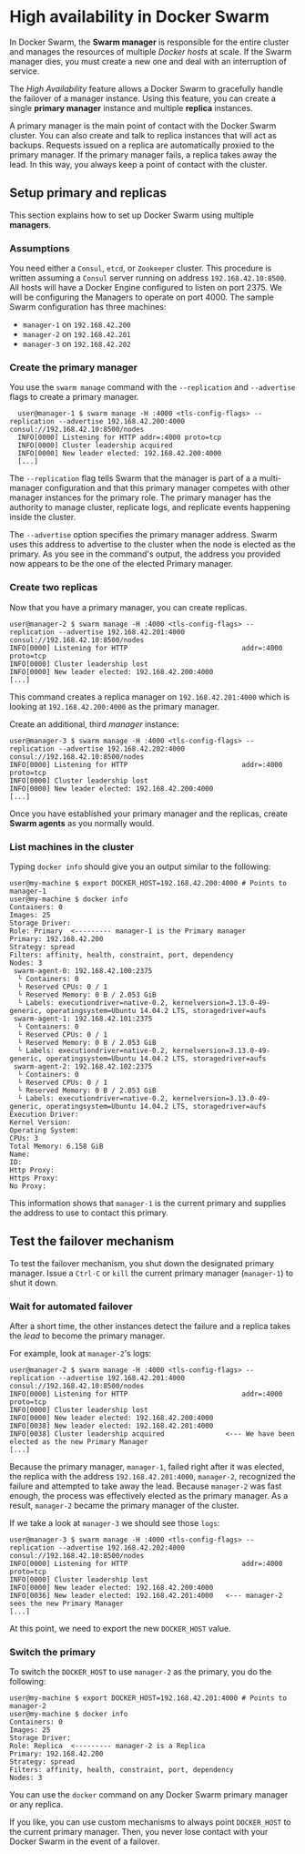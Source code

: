 <!--[metadata]>
+++
title = "High availability in Swarm"
description = "High availability in Swarm"
keywords = ["docker, swarm,  clustering"]
[menu.main]
parent="workw_swarm"
weight=3
+++
<![end-metadata]-->

# High availability in Docker Swarm

In Docker Swarm, the **Swarm manager** is responsible for the entire cluster and manages the resources of multiple *Docker hosts* at scale. If the Swarm manager dies, you must create a new one and deal with an interruption of service.

The *High Availability* feature allows a Docker Swarm to gracefully handle the failover of a manager instance. Using this feature, you can create a single **primary manager** instance and multiple **replica** instances.

A primary manager is the main point of contact with the Docker Swarm cluster. You can also create and talk to replica instances that will act as backups. Requests issued on a replica are automatically proxied to the primary manager. If the primary manager fails, a replica takes away the lead. In this way, you always keep a point of contact with the cluster.

## Setup primary and replicas

This section explains how to set up Docker Swarm using multiple **managers**.

### Assumptions

You need either a `Consul`, `etcd`, or `Zookeeper` cluster. This procedure is written assuming a `Consul` server running on address `192.168.42.10:8500`. All hosts will have a Docker Engine configured to listen on port 2375.  We will be configuring the Managers to operate on port 4000. The sample Swarm configuration has three machines:

- `manager-1` on `192.168.42.200`
- `manager-2` on `192.168.42.201`
- `manager-3` on `192.168.42.202`

### Create the primary manager

You use the `swarm manage` command with the `--replication` and `--advertise` flags to create a primary manager.

      user@manager-1 $ swarm manage -H :4000 <tls-config-flags> --replication --advertise 192.168.42.200:4000 consul://192.168.42.10:8500/nodes
      INFO[0000] Listening for HTTP addr=:4000 proto=tcp
      INFO[0000] Cluster leadership acquired
      INFO[0000] New leader elected: 192.168.42.200:4000
      [...]


The  `--replication` flag tells Swarm that the manager is part of a a multi-manager configuration and that this primary manager competes with other manager instances for the primary role. The primary manager has the authority to manage cluster, replicate logs, and replicate events happening inside the cluster.

The `--advertise` option specifies the primary manager address. Swarm uses this address to advertise to the cluster when the node is elected as the primary. As you see in the command's output, the address you provided now appears to be the one of the elected Primary manager.


### Create two replicas

Now that you have a primary manager, you can create replicas.

    user@manager-2 $ swarm manage -H :4000 <tls-config-flags> --replication --advertise 192.168.42.201:4000 consul://192.168.42.10:8500/nodes
    INFO[0000] Listening for HTTP                            addr=:4000 proto=tcp
    INFO[0000] Cluster leadership lost
    INFO[0000] New leader elected: 192.168.42.200:4000
    [...]

This command creates a replica manager on `192.168.42.201:4000` which is looking at `192.168.42.200:4000` as the primary manager.

Create an additional, third *manager* instance:

    user@manager-3 $ swarm manage -H :4000 <tls-config-flags> --replication --advertise 192.168.42.202:4000 consul://192.168.42.10:8500/nodes
    INFO[0000] Listening for HTTP                            addr=:4000 proto=tcp
    INFO[0000] Cluster leadership lost
    INFO[0000] New leader elected: 192.168.42.200:4000
    [...]

Once you have established your primary manager and the replicas, create **Swarm agents** as you normally would.


### List machines in the cluster

Typing `docker info` should give you an output similar to the following:


    user@my-machine $ export DOCKER_HOST=192.168.42.200:4000 # Points to manager-1
    user@my-machine $ docker info
    Containers: 0
    Images: 25
    Storage Driver:
    Role: Primary  <--------- manager-1 is the Primary manager
    Primary: 192.168.42.200
    Strategy: spread
    Filters: affinity, health, constraint, port, dependency
    Nodes: 3
     swarm-agent-0: 192.168.42.100:2375
      └ Containers: 0
      └ Reserved CPUs: 0 / 1
      └ Reserved Memory: 0 B / 2.053 GiB
      └ Labels: executiondriver=native-0.2, kernelversion=3.13.0-49-generic, operatingsystem=Ubuntu 14.04.2 LTS, storagedriver=aufs
     swarm-agent-1: 192.168.42.101:2375
      └ Containers: 0
      └ Reserved CPUs: 0 / 1
      └ Reserved Memory: 0 B / 2.053 GiB
      └ Labels: executiondriver=native-0.2, kernelversion=3.13.0-49-generic, operatingsystem=Ubuntu 14.04.2 LTS, storagedriver=aufs
     swarm-agent-2: 192.168.42.102:2375
      └ Containers: 0
      └ Reserved CPUs: 0 / 1
      └ Reserved Memory: 0 B / 2.053 GiB
      └ Labels: executiondriver=native-0.2, kernelversion=3.13.0-49-generic, operatingsystem=Ubuntu 14.04.2 LTS, storagedriver=aufs
    Execution Driver:
    Kernel Version:
    Operating System:
    CPUs: 3
    Total Memory: 6.158 GiB
    Name:
    ID:
    Http Proxy:
    Https Proxy:
    No Proxy:

This information shows that `manager-1` is the current primary and supplies the address to use to contact this primary.

## Test the failover mechanism

To test the failover mechanism, you shut down the designated primary manager.
Issue a `Ctrl-C` or `kill` the current primary manager (`manager-1`) to shut it down.

### Wait for automated failover

After a short time, the other instances detect the failure and a replica takes the *lead* to become the primary manager.

For example, look at `manager-2`'s logs:

    user@manager-2 $ swarm manage -H :4000 <tls-config-flags> --replication --advertise 192.168.42.201:4000 consul://192.168.42.10:8500/nodes
    INFO[0000] Listening for HTTP                            addr=:4000 proto=tcp
    INFO[0000] Cluster leadership lost
    INFO[0000] New leader elected: 192.168.42.200:4000
    INFO[0038] New leader elected: 192.168.42.201:4000
    INFO[0038] Cluster leadership acquired               <--- We have been elected as the new Primary Manager
    [...]

Because the primary manager, `manager-1`, failed right after it was elected, the replica with the address `192.168.42.201:4000`, `manager-2`, recognized the failure and attempted to take away the lead. Because `manager-2` was fast enough, the process was effectively elected as the primary manager. As a result, `manager-2` became the primary manager of the cluster.

If we take a look at `manager-3` we should see those `logs`:

    user@manager-3 $ swarm manage -H :4000 <tls-config-flags> --replication --advertise 192.168.42.202:4000 consul://192.168.42.10:8500/nodes
    INFO[0000] Listening for HTTP                            addr=:4000 proto=tcp
    INFO[0000] Cluster leadership lost
    INFO[0000] New leader elected: 192.168.42.200:4000
    INFO[0036] New leader elected: 192.168.42.201:4000   <--- manager-2 sees the new Primary Manager
    [...]


At this point, we need to export the new `DOCKER_HOST` value.


### Switch the primary

To switch the `DOCKER_HOST` to use `manager-2` as the primary, you do the following:

    user@my-machine $ export DOCKER_HOST=192.168.42.201:4000 # Points to manager-2
    user@my-machine $ docker info
    Containers: 0
    Images: 25
    Storage Driver:
    Role: Replica  <--------- manager-2 is a Replica
    Primary: 192.168.42.200
    Strategy: spread
    Filters: affinity, health, constraint, port, dependency
    Nodes: 3

You can use the `docker` command on any Docker Swarm primary manager or any replica.

If you like, you can use custom mechanisms to always point `DOCKER_HOST` to the current primary manager. Then, you never lose contact with your Docker Swarm in the event of a failover.
